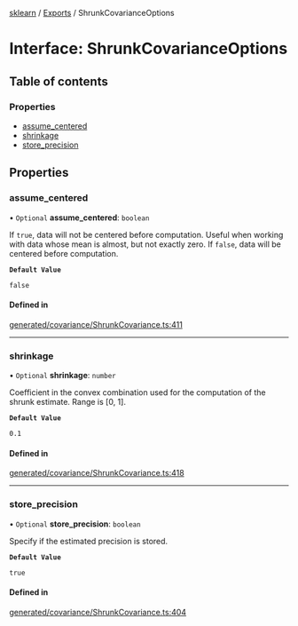 [sklearn](../readme.md) / [Exports](../modules.md) / ShrunkCovarianceOptions

# Interface: ShrunkCovarianceOptions

## Table of contents

### Properties

- [assume\_centered](ShrunkCovarianceOptions.md#assume_centered)
- [shrinkage](ShrunkCovarianceOptions.md#shrinkage)
- [store\_precision](ShrunkCovarianceOptions.md#store_precision)

## Properties

### assume\_centered

• `Optional` **assume\_centered**: `boolean`

If `true`, data will not be centered before computation. Useful when working with data whose mean is almost, but not exactly zero. If `false`, data will be centered before computation.

**`Default Value`**

`false`

#### Defined in

[generated/covariance/ShrunkCovariance.ts:411](https://github.com/transitive-bullshit/scikit-learn-ts/blob/367336a/packages/sklearn/src/generated/covariance/ShrunkCovariance.ts#L411)

___

### shrinkage

• `Optional` **shrinkage**: `number`

Coefficient in the convex combination used for the computation of the shrunk estimate. Range is \[0, 1\].

**`Default Value`**

`0.1`

#### Defined in

[generated/covariance/ShrunkCovariance.ts:418](https://github.com/transitive-bullshit/scikit-learn-ts/blob/367336a/packages/sklearn/src/generated/covariance/ShrunkCovariance.ts#L418)

___

### store\_precision

• `Optional` **store\_precision**: `boolean`

Specify if the estimated precision is stored.

**`Default Value`**

`true`

#### Defined in

[generated/covariance/ShrunkCovariance.ts:404](https://github.com/transitive-bullshit/scikit-learn-ts/blob/367336a/packages/sklearn/src/generated/covariance/ShrunkCovariance.ts#L404)
